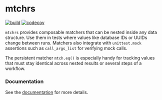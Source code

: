 # mtchrs

[![build](https://github.com/angru/mtchrs/actions/workflows/lint-and-test.yml/badge.svg)](https://github.com/angru/mtchrs/actions/workflows/lint-and-test.yml)
[![codecov](https://codecov.io/gh/angru/mtchrs/graph/badge.svg?token=HWB0SS88F0)](https://codecov.io/gh/angru/mtchrs)

`mtchrs` provides composable matchers that can be nested inside any data structure. Use them in tests where values like database IDs or UUIDs change between runs. Matchers also integrate with `unittest.mock` assertions such as `call_args_list` for verifying mock calls.

The persistent matcher `mtch.eq()` is especially handy for tracking values that
must stay identical across nested results or several steps of a workflow.

### Documentation
See the [documentation](https://angru.github.io/mtchrs/) for more details.
